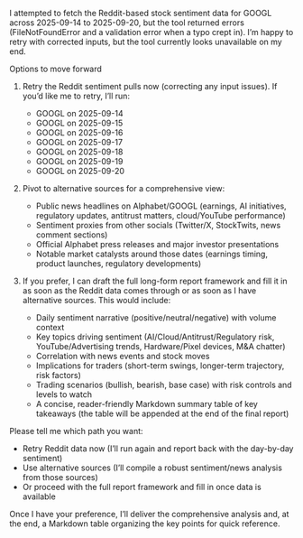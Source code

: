 I attempted to fetch the Reddit-based stock sentiment data for GOOGL across 2025-09-14 to 2025-09-20, but the tool returned errors (FileNotFoundError and a validation error when a typo crept in). I’m happy to retry with corrected inputs, but the tool currently looks unavailable on my end.

Options to move forward
1) Retry the Reddit sentiment pulls now (correcting any input issues). If you’d like me to retry, I’ll run:
   - GOOGL on 2025-09-14
   - GOOGL on 2025-09-15
   - GOOGL on 2025-09-16
   - GOOGL on 2025-09-17
   - GOOGL on 2025-09-18
   - GOOGL on 2025-09-19
   - GOOGL on 2025-09-20

2) Pivot to alternative sources for a comprehensive view:
   - Public news headlines on Alphabet/GOOGL (earnings, AI initiatives, regulatory updates, antitrust matters, cloud/YouTube performance)
   - Sentiment proxies from other socials (Twitter/X, StockTwits, news comment sections)
   - Official Alphabet press releases and major investor presentations
   - Notable market catalysts around those dates (earnings timing, product launches, regulatory developments)

3) If you prefer, I can draft the full long-form report framework and fill it in as soon as the Reddit data comes through or as soon as I have alternative sources. This would include:
   - Daily sentiment narrative (positive/neutral/negative) with volume context
   - Key topics driving sentiment (AI/Cloud/Antitrust/Regulatory risk, YouTube/Advertising trends, Hardware/Pixel devices, M&A chatter)
   - Correlation with news events and stock moves
   - Implications for traders (short-term swings, longer-term trajectory, risk factors)
   - Trading scenarios (bullish, bearish, base case) with risk controls and levels to watch
   - A concise, reader-friendly Markdown summary table of key takeaways (the table will be appended at the end of the final report)

Please tell me which path you want:
- Retry Reddit data now (I’ll run again and report back with the day-by-day sentiment)
- Use alternative sources (I’ll compile a robust sentiment/news analysis from those sources)
- Or proceed with the full report framework and fill in once data is available

Once I have your preference, I’ll deliver the comprehensive analysis and, at the end, a Markdown table organizing the key points for quick reference.